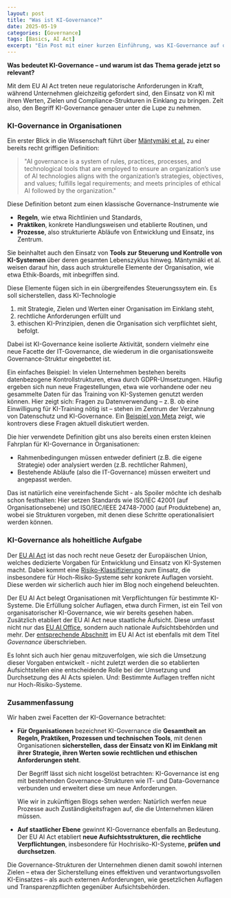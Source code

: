 ```yaml
---
layout: post
title: "Was ist KI-Governance?"
date: 2025-05-19
categories: [Governance]
tags: [Basics, AI Act]
excerpt: "Ein Post mit einer kurzen Einführung, was KI-Governance auf organisatorischser und hoheitlicher (EU-)Ebene umfasst."
---
```


**Was bedeutet KI-Governance – und warum ist das Thema gerade jetzt so
relevant?**

Mit dem EU AI Act treten neue regulatorische Anforderungen
in Kraft, während Unternehmen gleichzeitig gefordert sind, den Einsatz
von KI mit ihren Werten, Zielen und Compliance-Strukturen in Einklang
zu bringen. Zeit also, den Begriff KI-Governance genauer unter die
Lupe zu nehmen.

### KI-Governance in Organisationen
Ein erster Blick in die Wissenschaft führt über [Mäntymäki et
al.](https://link.springer.com/content/pdf/10.1007/s43681-022-00143-x.pdf)
zu einer bereits recht griffigen Definition: 

> "AI governance is a system of rules, practices, processes, and
technological tools that are employed to ensure an organization’s use
of AI technologies aligns with the organization’s strategies,
objectives, and values; fulfills legal requirements; and meets
principles of ethical AI followed by the organization."

Diese Definition betont zum einen klassische Governance-Instrumente wie
* **Regeln**, wie etwa Richtlinien und Standards, 
* **Praktiken**, konkrete Handlungsweisen und etablierte Routinen, und
* **Prozesse**, also strukturierte Abläufe von Entwicklung und Einsatz,
ins Zentrum. 

Sie beinhaltet auch den Einsatz von **Tools zur Steuerung und
Kontrolle von KI-Systemen** über deren gesamten Lebenszyklus
hinweg. Mäntymäki et al. weisen darauf hin, dass auch strukturelle
Elemente der Organisation, wie etwa Ethik-Boards, mit inbegriffen
sind.

Diese Elemente fügen sich in ein übergreifendes Steuerungssytem ein. Es
soll sicherstellen, dass KI-Technologie
1. mit Strategie, Zielen und Werten einer Organisation im Einklang steht,
2. rechtliche Anforderungen erfüllt und 
3. ethischen KI-Prinzipien, denen die Organisation sich verpflichtet
  sieht, befolgt.
  
Dabei ist KI-Governance keine isolierte Aktivität, sondern vielmehr
eine neue Facette der IT-Governance, die wiederum in die
organisationsweite Governance-Struktur eingebettet ist.

Ein einfaches Beispiel: In vielen Unternehmen bestehen bereits
datenbezogene Kontrollstrukturen, etwa durch GDPR-Umsetzungen. Häufig
ergeben sich nun neue Fragestellungen, etwa wie vorhandene oder neu
gesammelte Daten für das Training von KI-Systemen genutzt werden
können. Hier zeigt sich: Fragen zu Datenverwendung – z. B. ob eine
Einwilligung für KI-Training nötig ist – stehen im Zentrum der
Verzahnung von Datenschutz und KI-Governance. Ein [Beispiel von
Meta](https://www.verbraucherzentrale.de/aktuelle-meldungen/digitale-welt/meta-ai-bei-facebook-instagram-und-whatsapp-so-widersprechen-sie-95646)
zeigt, wie kontrovers diese Fragen aktuell diskutiert werden.

Die hier verwendete Definition gibt uns also bereits einen ersten
kleinen Fahrplan für KI-Governance in Organisationen:
* Rahmenbedingungen müssen entweder definiert (z.B. die eigene
  Strategie) oder analysiert werden (z.B. rechtlicher Rahmen),
* Bestehende Abläufe (also die IT-Governance) müssen erweitert und
  angepasst werden.
  
Das ist natürlich eine vereinfachende Sicht - als Spoiler möchte ich
deshalb schon festhalten: Hier setzen Standards wie ISO/IEC 42001 (auf
Organisationsebene) und ISO/IEC/IEEE 24748-7000 (auf Produktebene) an,
wobei sie Strukturen vorgeben, mit denen diese Schritte
operationalisiert werden können.

### KI-Governance als hoheitliche Aufgabe
Der [EU AI
Act](https://www.europarl.europa.eu/topics/en/article/20230601STO93804/eu-ai-act-first-regulation-on-artificial-intelligence)
ist das noch recht neue Gesetz der Europäischen Union, welches
dedizierte Vorgaben für Entwicklung und Einsatz von KI-Systemen
macht. Dabei kommt eine
[Risiko-Klassifizierung](https://www.europarl.europa.eu/topics/en/article/20230601STO93804/eu-ai-act-first-regulation-on-artificial-intelligence#ai-act-different-rules-for-different-risk-levels-6)
zum Einsatz, die insbesondere für Hoch-Risiko-Systeme sehr konkrete
Auflagen vorsieht. Diese werden wir sicherlich auch hier im Blog noch
eingehend beleuchten.

Der EU AI Act belegt Organisationen mit Verpflichtungen für bestimmte
KI-Systeme. Die Erfüllung solcher Auflagen, etwa durch Firmen, ist ein
Teil von organisatorischer KI-Governance, wie wir bereits gesehen
haben. Zusätzlich etabliert der EU AI Act neue staatliche
Aufsicht. Diese umfasst nicht nur das [EU AI
Office](https://digital-strategy.ec.europa.eu/en/policies/ai-office),
sondern auch nationale Aufsichtsbehörden und mehr. Der [entsprechende
Abschnitt](https://eur-lex.europa.eu/legal-content/DE/TXT/HTML/?uri=OJ:L_202401689#cpt_VII)
im EU AI Act ist ebenfalls mit dem Titel *Governance* überschrieben.

Es lohnt sich auch hier genau mitzuverfolgen, wie sich die Umsetzung
dieser Vorgaben entwickelt - nicht zuletzt werden die so etablierten
Aufsichtstellen eine entscheidende Rolle bei der Umsetzung und
Durchsetzung des AI Acts spielen. Und: Bestimmte Auflagen treffen
nicht nur Hoch-Risiko-Systeme.

### Zusammenfassung
Wir haben zwei Facetten der KI-Governance betrachtet:

* **Für Organisationen** bezeichnet KI-Governance die **Gesamtheit an
  Regeln, Praktiken, Prozessen und technischen Tools**, mit denen
  Organisationen **sicherstellen, dass der Einsatz von KI im Einklang
  mit ihrer Strategie, ihren Werten sowie rechtlichen und ethischen
  Anforderungen steht**. 
  
  Der Begriff lässt sich nicht losgelöst betrachten: KI-Governance ist
  eng mit bestehenden Governance-Strukturen wie IT- und
  Data-Governance verbunden und erweitert diese um neue Anforderungen.
  
  Wie wir in zukünftigen Blogs sehen werden: Natürlich werfen neue
  Prozesse auch Zuständigkeitsfragen auf, die die Unternehmen klären
  müssen.

* **Auf staatlicher Ebene** gewinnt KI-Governance ebenfalls an
  Bedeutung. Der EU AI Act etabliert **neue Aufsichtsstrukturen, die
  rechtliche Verpflichtungen**, insbesondere für Hochrisiko-KI-Systeme,
  **prüfen und durchsetzen**.
  
Die Governance-Strukturen der Unternehmen dienen damit sowohl internen
Zielen – etwa der Sicherstellung eines effektiven und
verantwortungsvollen KI-Einsatzes – als auch externen Anforderungen,
wie gesetzlichen Auflagen und Transparenzpflichten gegenüber
Aufsichtsbehörden.
